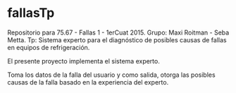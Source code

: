 # fallasTp
Repositorio para 75.67 - Fallas 1 - 1erCuat 2015.
Grupo: Maxi Roitman - Seba Metta.
Tp: Sistema experto para el diagnóstico de posibles causas de fallas en equipos de refrigeración.

El presente proyecto implementa el sistema experto.

Toma los datos de la falla del usuario y como salida, otorga las posibles causas de la falla basado en la experiencia del experto.
